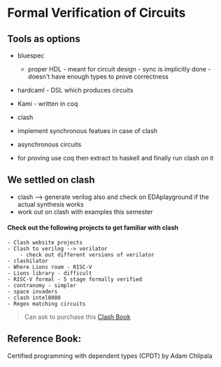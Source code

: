 # Formal Verification of Circuits
## Tools as options
- bluespec 
    - proper HDL - meant for circuit design - sync is implicitly done - doesn't have enough types to prove correctness
- hardcaml - DSL which produces circuits
- Kami - written in coq

- clash
- implement synchronous featues in case of clash
- asynchronous circuits
- for proving use coq then extract to haskell and finally run clash on it

## We settled on clash
- clash --> generate verilog also and check on EDAplayground if the actual synthesis works
- work out on clash with examples this semester
#### Check out the following projects to get familiar with clash
	- Clash website projects
	- Clash to verilog --> verilator
		- check out different versions of verilator
	- clashilator
	- Where Lions roam - RISC-V
	- Lions library - difficult
	- RISC-V formal - 5 stage formally verified
	- contranomy - simpler
	- space invaders
	- clash intel8080
    - Regex matching circuits

>Can ask to purchase this [Clash Book](https://erdi.dev/retroclash/)

## Reference Book:
Certified programming with dependent types (CPDT) by Adam Chlipala
